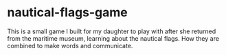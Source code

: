 # nautical-flags-game

This is a small game I built for my daughter to play with after she returned from the maritime museum, learning about the nautical flags. How they are combined to make words and communicate.
